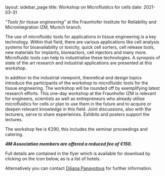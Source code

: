 layout: sidebar_page
title: Workshop on Microfluidics for cells
date: 2021-03-31

<i>“Tools for tissue engineering”</i> at the Fraunhofer Institute for Reliability and Microintegration IZM, Munich branch.
<!--break-->
The use of microfluidic tools for applications in tissue engineering is a key technology. Within that field, there are various applications like cell analysis systems for bioavailability or toxicity, quick cell sorters, cell release tools, new materials for implants, bioreactors, cell injectors and many more. Microfluidic tools can help to industrialise
these technologies. A synopsis of state of the art research and industrial applications are presented at this workshop.  

In addition to the industrial viewpoint, theoretical and design topics introduce the participants of the workshop to microfluidic tools for the tissue engineering. The workshop will be rounded off by exemplifying latest research efforts. This one-day workshop at the Fraunhofer IZM is relevant for engineers, scientists as well as entrepreneurs who already utilise microfluidics for cells or plan to use them in the future and to acquire or deepen relevant knowledge in this field. Joint discussions,
also with the lecturers, serve to share experiences. Exhibits and posters support the lectures.  

The workshop fee is €290, this includes the seminar proceedings and catering.

*<b>4M Association members are offered a reduced fee of €150.</b>*  

Full details are contained in the flyer which is available for download by clicking on the icon below, as is a list of hotels.

Alternatively you can contact [Diliana Panayotova](mailto:Diliana.panayotova@izm-m.fraunhofer.de?subject=Workshop_on_microfluidics_for_cells) for further information.